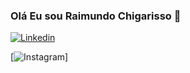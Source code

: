### Olá Eu sou Raimundo Chigarisso 👋

[![Linkedin](https://img.shields.io/badge/LinkedIn-0077B5?style=for-the-badge&logo=linkedin&logoColor=white)](https://mz.linkedin.com/in/raimundo-chigarisso-806735231)

[![Instagram](https://img.shields.io/badge/Instagram-E4405F?style=for-the-badge&logo=instagram&logoColor=white)]
